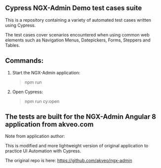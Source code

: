 ## Cypress NGX-Admin Demo test cases suite

This is a repository containing a variety of automated test cases written using Cypress. 

The test cases cover scenarios encountered when using common web elements such as Navigation Menus, Datepickers, Forms, Steppers and Tables. 

## Commands:

1. Start the NGX-Admin application:
   >npm run 
2. Open Cypress:
   >npm run cy:open

## The tests are built for the NGX-Admin Angular 8 application from akveo.com

Note from application author:

This is modified and more lightweight version of original application to practice UI Automation with Cypress.

The original repo is here: https://github.com/akveo/ngx-admin
